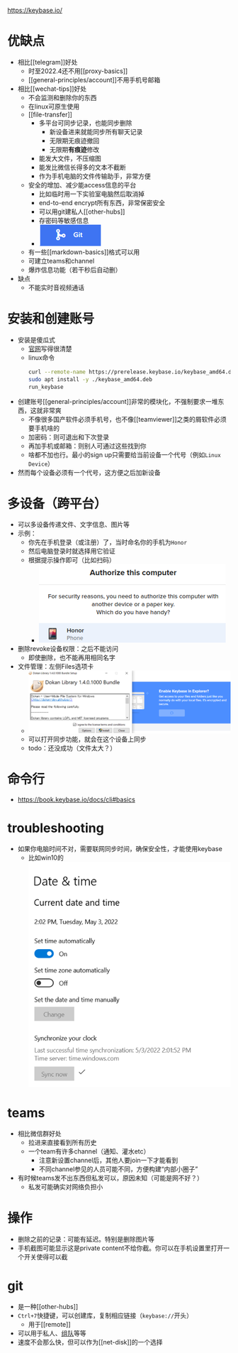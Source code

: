 https://keybase.io/
# 优缺点
- 相比[[telegram]]好处
  - 时至2022.4还不用[[proxy-basics]]
  - [[general-principles/account]]不用手机号邮箱
- 相比[[wechat-tips]]好处
  - 不会监测和删除你的东西
  - 在linux可原生使用
  - [[file-transfer]]
    - 多平台可同步记录，也能同步删除
      - 新设备进来就能同步所有聊天记录
      - 无限期无痕迹撤回
      - 无限期**有痕迹**修改
    - 能发大文件，不压缩图
    - 能发比微信长得多的文本不截断
    - 作为手机电脑的文件传输助手，非常方便
  - 安全的增加、减少能access信息的平台
    - 比如临时用一下实验室电脑然后取消掉
    - end-to-end encrypt所有东西，非常保密安全
    - 可以用git建私人[[other-hubs]]
    - 存密码等敏感信息
    - ![](keybase-git.png)
  - 有一些[[markdown-basics]]格式可以用
  - 可建立teams和channel
  - 爆炸信息功能（若干秒后自动删）
- 缺点
  - 不能实时音视频通话
# 安装和创建账号
- 安装是傻瓜式
  - [官网](https://keybase.io/)写得很清楚
  - linux命令
    ```sh
    curl --remote-name https://prerelease.keybase.io/keybase_amd64.deb
    sudo apt install -y ./keybase_amd64.deb
    run_keybase
    ```
- 创建账号[[general-principles/account]]非常的模块化，不强制要求一堆东西，这就非常爽
  - 不像很多国产软件必须手机号，也不像[[teamviewer]]之类的屑软件必须要手机啥的
  - 加密码：则可退出和下次登录
  - 再加手机或邮箱：则别人可通过这些找到你
  - 啥都不加也行。最小的sign up只需要给当前设备一个代号（例如`Linux Device`）
- 然而每个设备必须有一个代号，这方便之后加新设备
# 多设备（跨平台）
- 可以多设备传递文件、文字信息、图片等
- 示例：
  - 你先在手机登录（或注册）了，当时命名你的手机为`Honor`
  - 然后电脑登录时就选择用它验证
  - 根据提示操作即可（比如扫码）
    - ![](keybase.png)
- 删除revoke设备权限：之后不能访问
  - 即使删除，也不能再用相同名字
- 文件管理：左侧Files选项卡
  - ![](keybase-files.png)
  - 可以打开同步功能，就会在这个设备上同步
  - todo：还没成功（文件太大？）
# 命令行
- https://book.keybase.io/docs/cli#basics
# troubleshooting
- 如果你电脑时间不对，需要联网同步时间，确保安全性，才能使用keybase
  - 比如win10的![](keybase-sync-time.png)
# teams
- 相比微信群好处
  - 拉进来直接看到所有历史
  - 一个team有许多channel（通知、灌水etc）
    - 注意新设置channel后，其他人要join一下才能看到
    - 不同channel参见的人员可能不同，方便构建“内部小圈子”
- 有时候teams发不出东西但私发可以，原因未知（可能是网不好？）
  - 私发可能确实对网络负担小
# 操作
- 删除之前的记录：可能有延迟。特别是删除图片等
- 手机截图可能显示这是private content不给你截。你可以在手机设置里打开一个开关使得可以截
# git
- 是一种[[other-hubs]]
- `Ctrl+7`快捷键，可以创建库，复制相应链接（`keybase://`开头）
  - 用于[[remote]]
- 可以用于私人、[组队](#teams)等等
- 速度不会那么快，但可以作为[[net-disk]]的一个选择